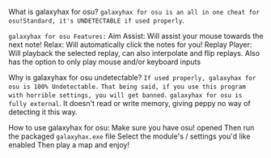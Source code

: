 What is galaxyhax for osu?
`galaxyhax for osu is an all in one cheat for osu!Standard, it's UNDETECTABLE if used properly`.

`galaxyhax for osu Features:`
Aim Assist: Will assist your mouse towards the next note!
Relax: Will automatically click the notes for you!
Replay Player: Will playback the selected replay, can also interpolate and flip replays. Also has the option to only play mouse and/or keyboard inputs


Why is galaxyhax for osu undetectable?
`If used properly, galaxyhax for osu is 100% Undetectable.`
`That being said, if you use this program with horrible settings, you will get banned.`
`galaxyhax for osu is fully external`. It doesn't read or write memory, giving peppy no way of detecting it this way.

How to use galaxyhax for osu:
Make sure you have osu! opened
Then run the packaged `galaxyhax.exe` file
Select the module's / settings you'd like enabled
Then play a map and enjoy!
